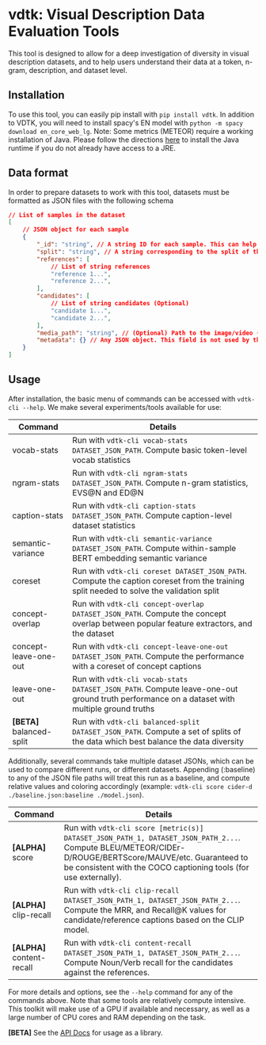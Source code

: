 # vdtk: Visual Description Data Evaluation Tools

This tool is designed to allow for a deep investigation of diversity in visual description datasets, and to help users
understand their data at a token, n-gram, description, and dataset level.

## Installation

To use this tool, you can easily pip install with `pip install vdtk`. In addition to VDTK, you will need to install spacy's EN
model with `python -m spacy download en_core_web_lg`. Note: Some metrics (METEOR) require a working installation of Java.
Please follow the directions [here](https://www.java.com/en/download/manual.jsp) to install the Java runtime if you do not
already have access to a JRE.

## Data format

In order to prepare datasets to work with this tool, datasets must be formatted as JSON files with the following schema
```json
// List of samples in the dataset
[
    // JSON object for each sample
    {
        "_id": "string", // A string ID for each sample. This can help keep track of samples during use.
        "split": "string", // A string corresponding to the split of the data. Default splits are "train", "validate" and "test"
        "references": [
            // List of string references
            "reference 1...",
            "reference 2...",
        ],
        "candidates": [
            // List of string candidates (Optional)
            "candidate 1...",
            "candidate 2...",
        ],
        "media_path": "string", // (Optional) Path to the image/video (for image/video based metrics, recall experiemnts, etc.)
        "metadata": {} // Any JSON object. This field is not used by the toolkit at this time.
    }
]
```

## Usage

After installation, the basic menu of commands can be accessed with `vdtk-cli --help`. We make several experiments/tools
available for use:

| Command | Details |
| ----------- | ----------- |
| vocab-stats | Run with `vdtk-cli vocab-stats DATASET_JSON_PATH`. Compute basic token-level vocab statistics |
| ngram-stats | Run with `vdtk-cli ngram-stats DATASET_JSON_PATH`. Compute n-gram statistics, EVS@N and ED@N  |
| caption-stats | Run with `vdtk-cli caption-stats DATASET_JSON_PATH`. Compute caption-level dataset statistics  |
| semantic-variance | Run with `vdtk-cli semantic-variance DATASET_JSON_PATH`. Compute within-sample BERT embedding semantic variance |
| coreset | Run with `vdtk-cli coreset DATASET_JSON_PATH`. Compute the caption coreset from the training split needed to solve the validation split |
| concept-overlap | Run with `vdtk-cli concept-overlap DATASET_JSON_PATH`. Compute the concept overlap between popular feature extractors, and the dataset |
| concept-leave-one-out | Run with `vdtk-cli concept-leave-one-out DATASET_JSON_PATH`. Compute the performance with a coreset of concept captions |
| leave-one-out | Run with `vdtk-cli vocab-stats DATASET_JSON_PATH`. Compute leave-one-out ground truth performance on a dataset with multiple ground truths |
| **[BETA]** balanced-split | Run with `vdtk-cli balanced-split DATASET_JSON_PATH`. Compute a set of splits of the data which best balance the data diversity |

Additionally, several commands take multiple dataset JSONs, which can be used to compare different runs, or different datasets. Appending (:baseline) to any
of the JSON file paths will treat this run as a baseline, and compute relative values and coloring accordingly (example: `vdtk-cli score cider-d ./baseline.json:baseline ./model.json`).

| Command | Details |
| ----------- | ----------- |
| **[ALPHA]** score | Run with `vdtk-cli score [metric(s)] DATASET_JSON_PATH_1, DATASET_JSON_PATH_2...`. Compute BLEU/METEOR/CIDEr-D/ROUGE/BERTScore/MAUVE/etc. Guaranteed to be consistent with the COCO captioning tools (for use externally). |
| **[ALPHA]** clip-recall | Run with `vdtk-cli clip-recall DATASET_JSON_PATH_1, DATASET_JSON_PATH_2...`. Compute the MRR, and Recall@K values for candidate/reference captions based on the CLIP model. |
| **[ALPHA]** content-recall | Run with `vdtk-cli content-recall DATASET_JSON_PATH_1, DATASET_JSON_PATH_2...`. Compute Noun/Verb recall for the candidates against the references. |

For more details and options, see the `--help` command for any of the commands above. Note that some tools are relatively
compute intensive. This toolkit will make use of a GPU if available and necessary, as well as a large number of CPU cores
and RAM depending on the task.

**[BETA]** See the [API Docs](https://) for usage as a library.
